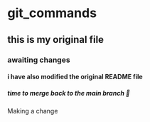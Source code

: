 # git_commands
## this is my original file
### awaiting changes
#### i have also modified the original README file
##### time to merge back to the main branch :monocle_face:

Making a change
